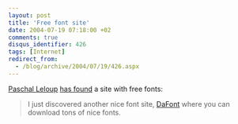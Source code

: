 ```yaml
---
layout: post
title: 'Free font site'
date: 2004-07-19 07:18:00 +02
comments: true
disqus_identifier: 426
tags: [Internet]
redirect_from:
  - /blog/archive/2004/07/19/426.aspx
---
```


[Paschal Leloup](http://weblogs.asp.net/pleloup/) [has found](http://weblogs.asp.net/pleloup/archive/2004/06/16/156863.aspx) a site with free fonts:

> I just discovered another nice font site, [DaFont](http://dafont.com/en/new.php) where you can download tons of nice fonts.

